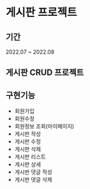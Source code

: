 # 게시판 프로젝트
## 기간
2022.07 ~ 2022.08
## 게시판 CRUD 프로젝트
## 구현기능 
- 회원가입
- 회원수정
- 회원정보 조회(마이페이지)
- 게시판 작성
- 게시판 수정
- 게시판 삭제
- 게시판 리스트
- 게시판 상세
- 게시판 댓글 작성
- 게시판 댓글 삭제
  
